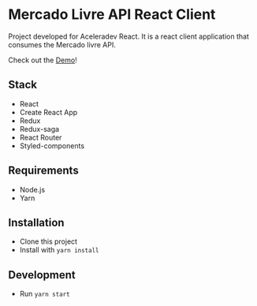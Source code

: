 # Mercado Livre API React Client
Project developed for Aceleradev React. It is a react client application that consumes the Mercado livre API.

Check out the [Demo](https://ml-api-react-client.netlify.com/)!

## Stack
- React
- Create React App
- Redux
- Redux-saga
- React Router
- Styled-components

## Requirements
- Node.js
- Yarn

## Installation
- Clone this project
- Install with `yarn install`

## Development
- Run `yarn start`


